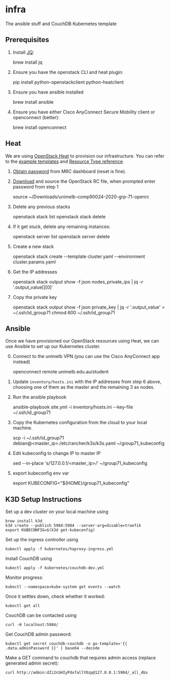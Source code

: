 # infra
The ansible stuff and CouchDB Kubernetes template

## Prerequisites

1. Install [JQ](https://stedolan.github.io/jq/):

    brew install jq

2. Ensure you have the openstack CLI and heat plugin:

    pip install python-openstackclient python-heatclient

3. Ensure you have ansible installed

    brew install ansible

4. Ensure you have either Cisco AnyConnect Secure Mobility client or
   openconnect (better):

    brew install openconnect

## Heat

We are using [OpenStack Heat](https://wiki.openstack.org/wiki/Heat) to
provision our infrastructure.  You can refer to the
[example templates](https://github.com/openstack/heat-templates) and
[Resource Type reference](https://docs.openstack.org/heat/train/template_guide/openstack.html).

1. [Obtain password](https://dashboard.cloud.unimelb.edu.au/settings/reset-password/) from MRC dashboard (reset is fine).

2. [Download](https://dashboard.cloud.unimelb.edu.au/project/api_access/openrc/) and source the OpenStack RC file, when prompted enter password from step 1

    source ~/Downloads/unimelb-comp90024-2020-grp-71-openrc

3. Delete any previous stacks

    openstack stack list
    openstack stack delete <name>

4. If it get stuck, delete any remaining instances:

    openstack server list
    openstack server delete <id>

5. Create a new stack

    openstack stack create --template cluster.yaml --environment cluster.params.yaml <name> 

6. Get the IP addresses

    openstack stack output show -f json <name> nodes_private_ips | jq -r '.output_value[][0]'

7. Copy the private key

    openstack stack output show -f json <name> private_key | jq -r '.output_value' > ~/.ssh/id_group71
    chmod 600 ~/.ssh/id_group71

## Ansible

Once we have provisioned our OpenStack resources using Heat, we can use Ansible
to set up our Kubernetes cluster.

0. Connect to the unimelb VPN (you can use the Cisco AnyConnect app instead)

    openconnect remote.unimelb.edu.au/student

1. Update `inventory/hosts.ini` with the IP addresses from step 6 above,
   choosing one of them as the master and the remaining 3 as nodes.

2. Run the ansible playbook

    ansible-playbook site.yml -i inventory/hosts.ini --key-file ~/.ssh/id_group71

3. Copy the Kubernetes configuration from the cloud to your local machine.

    scp -i ~/.ssh/id_group71 debian@<master_ip>:/etc/rancher/k3s/k3s.yaml ~/group71_kubeconfig

4. Edit kubeconfig to change IP to master IP

    sed --in-place 's/127.0.0.1/<master_ip>/' ~/group71_kubeconfig

5. export kubeconfig env var

    export KUBECONFIG="${HOME}/group71_kubeconfig"


## K3D Setup Instructions

Set up a dev cluster on your local machine using

    brew install k3d
    k3d create --publish 5984:5984 --server-arg=disable=traefik
    export KUBECONFIG=$(k3d get-kubeconfig)

Set up the ingress controller using

    kubectl apply -f kubernetes/haproxy-ingress.yml

Install CouchDB using

    kubectl apply -f kubernetes/couchdb-dev.yml

Monitor progress:

    kubectl --namespace=kube-system get events --watch

Once it settles down, check whether it worked:

    kubectl get all

CouchDB can be contacted using

    curl -H localhost:5984/


Get CouchDB admin password:

    kubectl get secret couchdb-couchdb -o go-template='{{ .data.adminPassword }}' | base64 --decode


Make a GET command to couchdb that requires admin access (replace generated admin secret):

    curl http://admin:dZi2nSHIyPdxfallYOzp@127.0.0.1:5984/_all_dbs
    
